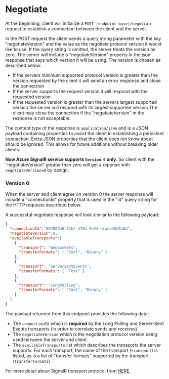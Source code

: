 # Negotiate

At the beginning, client will initialize a `POST [endpoint-base]/negotiate` request to establish a connection between the client and the server.

In the POST request the client sends a query string parameter with the key "negotiateVersion" and the value as the negotiate protocol version it would like to use. If the query string is omitted, the server treats the version as zero. The server will include a "negotiateVersion" property in the json response that says which version it will be using. The version is chosen as described below:
* If the servers minimum supported protocol version is greater than the version requested by the client it will send an error response and close the connection
* If the server supports the request version it will respond with the requested version
* If the requested version is greater than the servers largest supported version the server will respond with its largest supported version
The client may close the connection if the "negotiateVersion" in the response is not acceptable.

The content type of the response is `application/json` and is a JSON payload containing properties to assist the client in establishing a persistent connection. Extra JSON properties that the client does not know about should be ignored. This allows for future additions without breaking older clients.

__Now Azure SignalR service supports `Version 0` only__. So client with the "negotiateVersion" greater than zero will get a reponse with `negotiateVersion=0` by design.

### Version 0

When the server and client agree on version 0 the server response will include a "connectionId" property that is used in the "id" query string for the HTTP requests described below.

A successful negotiate response will look similar to the following payload:
  ```json
  {
    "connectionId":"807809a5-31bf-470d-9e23-afaee35d8a0d",
    "negotiateVersion":0,
    "availableTransports":[
      {
        "transport": "WebSockets",
        "transferFormats": [ "Text", "Binary" ]
      },
      {
        "transport": "ServerSentEvents",
        "transferFormats": [ "Text" ]
      },
      {
        "transport": "LongPolling",
        "transferFormats": [ "Text", "Binary" ]
      }
    ]
  }
  ```

  The payload returned from this endpoint provides the following data:

  * The `connectionId` which is **required** by the Long Polling and Server-Sent Events transports (in order to correlate sends and receives).
  * The `negotiateVersion` which is the negotiation protocol version being used between the server and client.
  * The `availableTransports` list which describes the transports the server supports. For each transport, the name of the transport (`transport`) is listed, as is a list of "transfer formats" supported by the transport (`transferFormats`)

For more detail about SignalR transport protocol from [HERE](https://github.com/dotnet/aspnetcore/blob/main/src/SignalR/docs/specs/TransportProtocols.md).